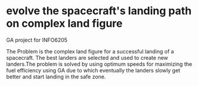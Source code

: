 # evolve the spacecraft's landing path on complex land figure
GA project for INFO6205

The Problem is the complex land figure for a successful landing of a spacecraft. The best landers are selected and used to create new landers.The problem is solved by using optimum speeds for maximizing the fuel efficiency using GA due to which eventually the landers slowly get better and start landing in the safe zone.

